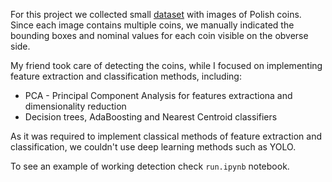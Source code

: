 For this project we collected small [dataset](https://drive.google.com/drive/folders/1cyy5ceKFiMETvp3OmuazN2kK8WG6_BO0) 
with images of Polish coins. Since each image contains multiple coins,  we manually indicated the bounding boxes and nominal values for each coin visible on the obverse side.

My friend took care of detecting the coins, while I focused on 
implementing feature 
extraction and classification methods, including:
* PCA - Principal Component Analysis for features extractiona and dimensionality reduction
* Decision trees, AdaBoosting and Nearest Centroid classifiers

As it was required to implement classical methods of feature extraction and classification, we 
couldn't use deep learning methods such as YOLO.

To see an example of working detection check `run.ipynb` notebook.